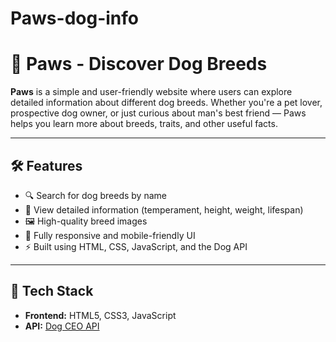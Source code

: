 # Paws-dog-info


# 🐾 Paws - Discover Dog Breeds

**Paws** is a simple and user-friendly website where users can explore detailed information about different dog breeds. Whether you're a pet lover, prospective dog owner, or just curious about man's best friend — Paws helps you learn more about breeds, traits, and other useful facts.


---



## 🛠️ Features

- 🔍 Search for dog breeds by name
- 📖 View detailed information (temperament, height, weight, lifespan)
- 🖼️ High-quality breed images
- 📱 Fully responsive and mobile-friendly UI
- ⚡ Built using HTML, CSS, JavaScript, and the Dog API

---

## 🧠 Tech Stack

- **Frontend:** HTML5, CSS3, JavaScript
- **API:** [Dog CEO API](https://dog.ceo/d)
